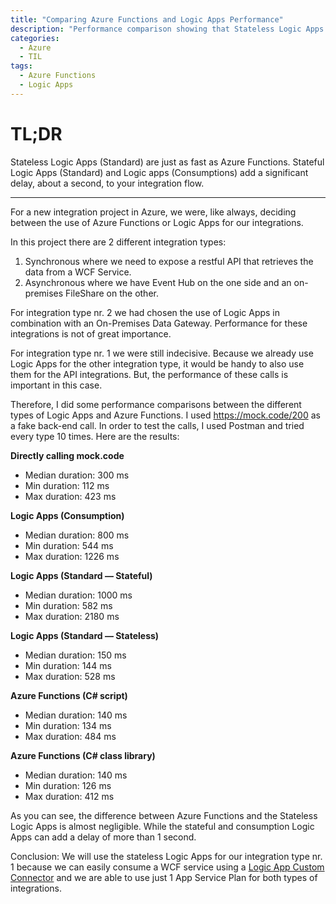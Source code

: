 ```yaml
---
title: "Comparing Azure Functions and Logic Apps Performance"
description: "Performance comparison showing that Stateless Logic Apps (Standard) match Azure Functions speed, while Stateful Logic Apps add approximately one second of latency to integration flows."
categories:
  - Azure
  - TIL
tags:
  - Azure Functions
  - Logic Apps
---
```


# TL;DR
Stateless Logic Apps (Standard) are just as fast as Azure Functions. Stateful Logic Apps (Standard) and Logic apps (Consumptions) add a significant delay, about a second, to your integration flow.

---

For a new integration project in Azure, we were, like always, deciding between the use of Azure Functions or Logic Apps for our integrations.

In this project there are 2 different integration types:

1. Synchronous where we need to expose a restful API that retrieves the data from a WCF Service.
1. Asynchronous where we have Event Hub on the one side and an on-premises FileShare on the other.

For integration type nr. 2 we had chosen the use of Logic Apps in combination with an On-Premises Data Gateway. Performance for these integrations is not of great importance.

For integration type nr. 1 we were still indecisive. Because we already use Logic Apps for the other integration type, it would be handy to also use them for the API integrations. But, the performance of these calls is important in this case.

Therefore, I did some performance comparisons between the different types of Logic Apps and Azure Functions. I used https://mock.code/200 as a fake back-end call. In order to test the calls, I used Postman and tried every type 10 times. Here are the results:

**Directly calling mock.code**

- Median duration: 300 ms
- Min duration: 112 ms
- Max duration: 423 ms

**Logic Apps (Consumption)**

- Median duration: 800 ms
- Min duration: 544 ms
- Max duration: 1226 ms

**Logic Apps (Standard — Stateful)**

- Median duration: 1000 ms
- Min duration: 582 ms
- Max duration: 2180 ms

**Logic Apps (Standard — Stateless)**

- Median duration: 150 ms
- Min duration: 144 ms
- Max duration: 528 ms

**Azure Functions (C# script)**

- Median duration: 140 ms
- Min duration: 134 ms
- Max duration: 484 ms

**Azure Functions (C# class library)**

- Median duration: 140 ms
- Min duration: 126 ms
- Max duration: 412 ms

As you can see, the difference between Azure Functions and the Stateless Logic Apps is almost negligible. While the stateful and consumption Logic Apps can add a delay of more than 1 second.

Conclusion: We will use the stateless Logic Apps for our integration type nr. 1 because we can easily consume a WCF service using a [Logic App Custom Connector](https://docs.microsoft.com/en-us/connectors/custom-connectors/create-register-logic-apps-soap-connector) and we are able to use just 1 App Service Plan for both types of integrations.